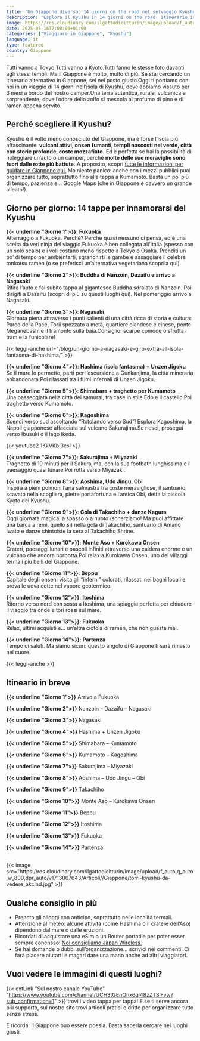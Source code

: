 ```yaml
---
title: 'Un Giappone diverso: 14 giorni on the road nel selvaggio Kyushu'
description: 'Esplora il Kyushu in 14 giorni on the road! Itinerario in camper tra vulcani, onsen, templi nascosti e coste mozzafiato. Scopri il Giappone autentico!'
image: https://res.cloudinary.com/ilgattodicitturin/image/upload/f_auto,q_auto,w_800,dpr_auto/v1713007643/Articoli//Giappone/nanzoin-kyushu-itinerario_iifdfj.jpg
date: 2025-05-16T7:00:00+01:00
categories: ["Viaggiare in Giappone", "Kyushu"]
language: it
type: featured   
country: Giappone
---
```

Tutti vanno a Tokyo.Tutti vanno a Kyoto.Tutti fanno le stesse foto davanti agli stessi templi.
Ma il Giappone è molto, molto di più.
Se stai cercando un itinerario alternativo in Giappone, sei nel posto giusto.Oggi ti portiamo con noi in un viaggio di 14 giorni nell’isola di Kyushu, dove abbiamo vissuto per 3 mesi a bordo del nostro camper.Una terra autentica, rurale, vulcanica e sorprendente, dove l’odore dello zolfo si mescola al profumo di pino e di ramen appena servito.

## Perché scegliere il Kyushu?
Kyushu è il volto meno conosciuto del Giappone, ma è forse l’isola più affascinante: **vulcani attivi, onsen fumanti, templi nascosti nel verde, città con storie profonde, coste mozzafiato.**
Ed è perfetta se hai la possibilità di noleggiare un’auto o un camper, perché **molte delle sue meraviglie sono fuori dalle rotte più battute**. A proposito, scopri [tutte le informazioni per guidare in Giappone qui.](/blog/guidare-in-giappone-tutto-quello-che-ce-da-sapere) Ma niente panico: anche con i mezzi pubblici puoi organizzare tutto, soprattutto fino alla tappa a Kumamoto. Basta un po’ più di tempo, pazienza e… Google Maps (che in Giappone è davvero un grande alleato!).

## Giorno per giorno: 14 tappe per innamorarsi del Kyushu

**{{< underline "Giorno 1">}}**: **Fukuoka**  
Atterraggio a Fukuoka. Perché? Perché quasi nessuno ci pensa, ed è una scelta da veri ninja del viaggio.Fukuoka è ben collegata all’Italia (spesso con un solo scalo) e i voli costano meno rispetto a Tokyo o Osaka.
Prenditi un po’ di tempo per ambientarti, sgranchirti le gambe e assaggiare il celebre tonkotsu ramen (o se preferisci un’alternativa vegetariana scoprila qui). 

**{{< underline "Giorno 2">}}**: **Buddha di Nanzoin, Dazaifu e arrivo a Nagasaki**  
Ritira l’auto e fai subito tappa al gigantesco Buddha sdraiato di Nanzoin. Poi dirigiti a Dazaifu (scopri di più su questi luoghi qui). Nel pomeriggio arrivo a Nagasaki.

**{{< underline "Giorno 3">}}**: **Nagasaki**  
Giornata piena attraverso i punti salienti di una città ricca di storia e cultura: Parco della Pace, Torii spezzato a metà, quartiere olandese e cinese, ponte Meganebashi e il tramonto sulla baia.Consiglio: scarpe comode o sfrutta i tram e la funicolare!

{{< leggi-anche url="/blog/un-giorno-a-nagasaki-e-giro-extra-all-isola-fantasma-di-hashima/" >}}

**{{< underline "Giorno 4">}}**: **Hashima (isola fantasma) + Unzen Jigoku**  
Se il mare lo permette, parti per l’escursione a Gunkanjima, la città mineraria abbandonata.Poi rilassati tra i fumi infernali di Unzen Jigoku.

**{{< underline "Giorno 5">}}**: **Shimabara + traghetto per Kumamoto**  
Una passeggiata nella città dei samurai, tra case in stile Edo e il castello.Poi traghetto verso Kumamoto. 

**{{< underline "Giorno 6">}}**: **Kagoshima**  
Scendi verso sud ascoltando “Rotolando verso Sud”! Esplora Kagoshima, la Napoli giapponese affacciata sul vulcano Sakurajima.Se riesci, prosegui verso Ibusuki o il lago Ikeda.

{{< youtube2 1KkVKbI3esI >}}

**{{< underline "Giorno 7">}}**: **Sakurajima + Miyazaki**  
Traghetto di 10 minuti per il Sakurajima, con la sua footbath lunghissima e il paesaggio quasi lunare.Poi rotta verso Miyazaki.

**{{< underline "Giorno 8">}}**: **Aoshima, Udo Jingu, Obi**  
Inspira a pieni polmoni l’aria salmastra tra coste meravigliose, il santuario scavato nella scogliera, pietre portafortuna e l’antica Obi, detta la piccola Kyoto del Kyushu.

**{{< underline "Giorno 9">}}**: **Gola di Takachiho + danze Kagura**  
Oggi giornata magica: a spasso o a nuoto (scherziamo! Ma puoi affittare una barca a remi, quello sì) nella gola di Takachiho, santuario di Amano Iwato e danze shintoiste la sera al Takachiho Shrine.

**{{< underline "Giorno 10">}}**: **Monte Aso + Kurokawa Onsen**  
Crateri, paesaggi lunari e pascoli infiniti attraverso una caldera enorme e un vulcano che ancora borbotta.Poi relax a Kurokawa Onsen, uno dei villaggi termali più belli del Giappone.

**{{< underline "Giorno 11">}}**: **Beppu**  
Capitale degli onsen: visita gli “inferni” colorati, rilassati nei bagni locali e prova le uova cotte nel vapore geotermico.

**{{< underline "Giorno 12">}}**: **Itoshima**  
Ritorno verso nord con sosta a Itoshima, una spiaggia perfetta per chiudere il viaggio tra onde e tori rossi sul mare.

**{{< underline "Giorno 13">}}**: **Fukuoka**  
Relax, ultimi acquisti e… un’altra ciotola di ramen, che non guasta mai.

**{{< underline "Giorno 14">}}**: **Partenza**  
Tempo di saluti. Ma siamo sicuri: questo angolo di Giappone ti sarà rimasto nel cuore.

{{< leggi-anche >}}

## Itineario in breve

**{{< underline "Giorno 1">}}**	Arrivo a Fukuoka

**{{< underline "Giorno 2">}}**	Nanzoin – Dazaifu – Nagasaki

**{{< underline "Giorno 3">}}**	Nagasaki

**{{< underline "Giorno 4">}}**	Hashima + Unzen Jigoku

**{{< underline "Giorno 5">}}**	Shimabara – Kumamoto

**{{< underline "Giorno 6">}}**	Kumamoto – Kagoshima

**{{< underline "Giorno 7">}}**	Sakurajima – Miyazaki

**{{< underline "Giorno 8">}}**	Aoshima – Udo Jingu – Obi

**{{< underline "Giorno 9">}}**	Takachiho

**{{< underline "Giorno 10">}}** Monte Aso – Kurokawa Onsen

**{{< underline "Giorno 11">}}** Beppu

**{{< underline "Giorno 12">}}** Itoshima

**{{< underline "Giorno 13">}}** Fukuoka

**{{< underline "Giorno 14">}}** Partenza

<br>
{{< image src="https://res.cloudinary.com/ilgattodicitturin/image/upload/f_auto,q_auto,w_800,dpr_auto/v1713007643/Articoli//Giappone/torri-kyushu-da-vedere_akclnd.jpg" >}}

## Qualche consiglio in più
* Prenota gli alloggi con anticipo, soprattutto nelle località termali.
* Attenzione al meteo: alcune attività (come Hashima o il cratere dell’Aso) dipendono dal mare o dalle eruzioni.
* Ricordati di acquistare una eSim o un Router portatile per poter esser sempre conensso! [Noi consigliamo Japan Wireless.](/blog/la-connessione-perfetta-per-il-tuo-viaggio-in-Giappone-japan-wireless)
* Se hai domande o dubbi sull’organizzazione… scrivici nei commenti! Ci farà piacere aiutarti e magari dare una mano anche ad altri viaggiatori.

## Vuoi vedere le immagini di questi luoghi?
{{< extLink "Sul nostro canale YouTube" "https://www.youtube.com/channel/UCH3tGEnOnx6ql48zZTSiFvw?sub_confirmation=1" >}} trovi i video tappa per tappa! E se ti serve ancora più supporto, sul nostro sito trovi articoli pratici e dritte per organizzare tutto senza stress.

E ricorda: Il Giappone può essere poesia. Basta saperla cercare nei luoghi giusti.
